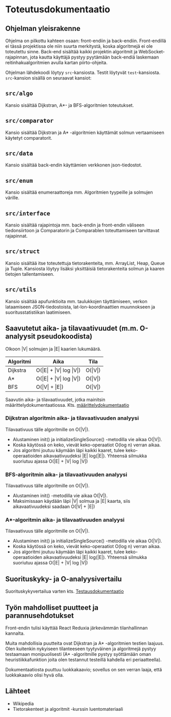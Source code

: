 # Toteutusdokumentaatio

## Ohjelman yleisrakenne

Ohjelma on pilkottu kahteen osaan: front-endiin ja back-endiin. Front-endillä ei tässä projektissa ole niin suurta merkitystä, koska algoritmejä ei ole toteutettu sinne. Back-end sisältää kaikki projektin algoritmit ja WebSocket-rajapinnan, jota kautta käyttäjä pystyy pyytämään back-endiä laskemaan reitinhakualgoritmien avulla kartan piirto-ohjeita.

Ohjelman lähdekoodi löytyy ```src```-kansiosta. Testit löytyvät ```test```-kansiosta. ```src```-kansion sisällä on seuraavat kansiot:

## ```src/algo```

Kansio sisältää Dijkstran, A*- ja BFS-algoritmien toteutukset.

## ```src/comparator```

Kansio sisältää Dijkstran ja A* -algoritmien käyttämät solmun vertaamiseen käytetyt comparatorit.

## ```src/data```

Kansio sisältää back-endin käyttämien verkkonen json-tiedostot.

## ```src/enum```

Kansio sisältää enumeraattoreja mm. Algoritmien tyypeille ja solmujen värille.

## ```src/interface```

Kansio sisältää rajapintoja mm. back-endin ja front-endin väliseen tiedonsiirtoon ja Comparatorin ja Comparablen toteuttamiseen tarvittavat rajapinnat.

## ```src/struct```

Kansio sisältää itse toteutettuja tietorakenteita, mm. ArrayList, Heap, Queue ja Tuple. Kansiosta löytyy lisäksi yksittäisiä tietorakenteita solmun ja kaaren tietojen tallentamiseen.

## ```src/utils```

Kansio sisältää apufunktioita mm. taulukkojen täyttämiseen, verkon lataamiseen JSON-tiedostoista, lat-lon-koordinaattien muunnokseen ja suoritusstatistiikan laatimiseen.

## Saavutetut aika- ja tilavaativuudet (m.m. O-analyysit pseudokoodista)

Olkoon |V| solmujen ja |E| kaarien lukumäärä.

Algoritmi | Aika              | Tila
----------|----------------------------|--------------
Dijkstra  | O(\|E\| + \|V\| log \|V\|) | O(\|V\|)
A*  | O(\|E\| + \|V\| log \|V\|) | O(\|V\|)  
BFS       | O(\|V\| + \|E\|) | O(\|V\|)

Saavutin aika- ja tilavaativuudet, jotka mainitsin määrittelydokumentaatiossa. Kts. [määrittelydokumentaatio](määrittelydokumentaatio.md)

### Dijkstran algoritmin aika- ja tilavaativuuden analyysi

Tilavaativuus tälle algoritmille on O(|V|).

- Alustaminen init() ja initializeSingleSource() -metodilla vie aikaa O(|V|).
- Koska käytössä on keko, vievät keko-operaatiot O(log n) verran aikaa.
- Jos algoritmi joutuu käymään läpi kaikki kaaret, tulee keko-operaatioiden aikavaativuudeksi |E| log(|E|). Yhteensä silmukka suoriutuu ajassa O(\|E\| + \|V\| log \|V\|)

### BFS-algoritmin aika- ja tilavaativuuden analyysi

Tilavaativuus tälle algoritmille on O(|V|).

- Alustaminen init() -metodilla vie aikaa O(|V|).
- Maksimissaan käydään läpi |V| solmua ja |E| kaarta, siis aikavaativuudeksi saadaan O(|V| + |E|)

### A*-algoritmin aika- ja tilavaativuuden analyysi

Tilavaativuus tälle algoritmille on O(|V|).

- Alustaminen init() ja initializeSingleSource() -metodilla vie aikaa O(|V|).
- Koska käytössä on keko, vievät keko-operaatiot O(log n) verran aikaa.
- Jos algoritmi joutuu käymään läpi kaikki kaaret, tulee keko-operaatioiden aikavaativuudeksi |E| log(|E|). Yhteensä silmukka suoriutuu ajassa O(\|E\| + \|V\| log \|V\|)

## Suorituskyky- ja O-analyysivertailu

Suorituskykyvertailua varten kts. [Testausdokumentaatio](https://github.com/alehuo/mapgo-backend/blob/master/doc/testausdokumentaatio.md)

## Työn mahdolliset puutteet ja parannusehdotukset

Front-endin tulisi käyttää React Reduxia järkevämmän tilanhallinnan kannalta.

Muita mahdollisia puutteita ovat Dijkstran ja A* -algoritmien testien laajuus. Olen kuitenkin nykyiseen tilanteeseen tyytyväinen ja algoritmejä pystyy testaamaan monipuolisesti (A* -algoritmille pystyy syöttämään oman heuristiikkafunktion joita olen testannut testeillä kahdella eri periaatteella).

Dokumentaatiosta puuttuu luokkakaavio; sovellus on sen verran laaja, että luokkakaavio olisi hyvä olla.

## Lähteet

- Wikipedia
- Tietorakenteet ja algoritmit -kurssin luentomateriaali